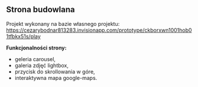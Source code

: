 ## Strona budowlana

Projekt wykonany na bazie własnego projektu: https://cezarybodnar813283.invisionapp.com/prototype/ckborxwn1001hob01tfbkx51s/play

**Funkcjonalności strony:**

- geleria carousel,
- galeria zdjęć lightbox,
- przycisk do skrollowania w góre,
- interaktywna mapa google-maps.
